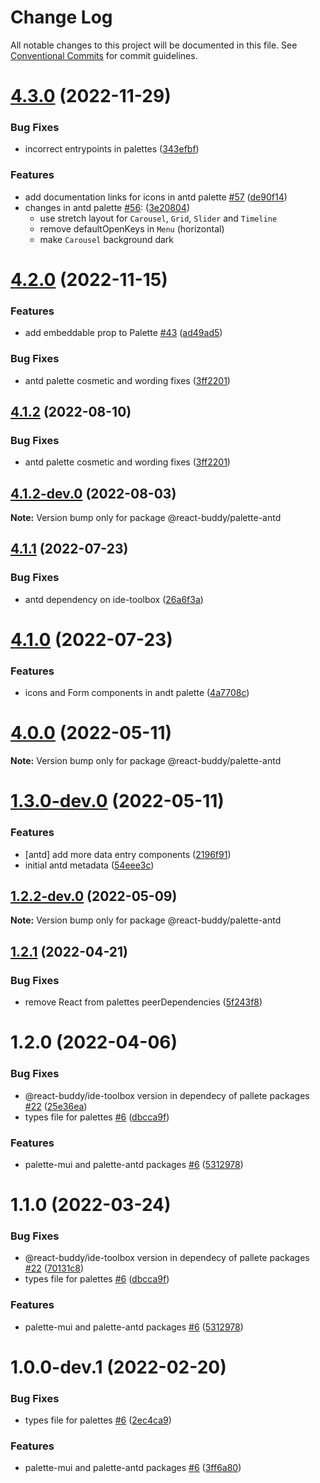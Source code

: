 # Change Log

All notable changes to this project will be documented in this file.
See [Conventional Commits](https://conventionalcommits.org) for commit guidelines.

# [4.3.0](https://github.com/react-buddy/ide-toolbox/tree/master/packages/palette-antd/compare/@react-buddy/palette-antd@4.3.0-dev.1...@react-buddy/palette-antd@4.3.0) (2022-11-29)


### Bug Fixes

* incorrect entrypoints in palettes ([343efbf](https://github.com/react-buddy/ide-toolbox/tree/master/packages/palette-antd/commit/343efbf0a572a9607d620e5ce3ad905dcc01b03a))

### Features

* add documentation links for icons in antd palette [#57](https://github.com/react-buddy/ide-toolbox/tree/master/packages/palette-antd/issues/57) ([de90f14](https://github.com/react-buddy/ide-toolbox/tree/master/packages/palette-antd/commit/de90f140aea77c1ab22d88da9a16204847960cb7))
* changes in antd palette [#56](https://github.com/react-buddy/ide-toolbox/tree/master/packages/palette-antd/issues/56): ([3e20804](https://github.com/react-buddy/ide-toolbox/tree/master/packages/palette-antd/commit/3e20804dedbf59cdac8218e10c384a8919583fe6))
  - use stretch layout for `Carousel`, `Grid`, `Slider` and `Timeline`
  - remove defaultOpenKeys in `Menu` (horizontal)
  - make `Carousel` background dark

# [4.2.0](https://github.com/react-buddy/ide-toolbox/tree/master/packages/palette-antd/compare/@react-buddy/palette-antd@4.2.0-dev.2...@react-buddy/palette-antd@4.2.0) (2022-11-15)


### Features

* add embeddable prop to Palette [#43](https://github.com/react-buddy/ide-toolbox/tree/master/packages/palette-antd/issues/43) ([ad49ad5](https://github.com/react-buddy/ide-toolbox/tree/master/packages/palette-antd/commit/ad49ad52a80cf287c28ba5ccb344f237d4cfa417))

### Bug Fixes

* antd palette cosmetic and wording fixes ([3ff2201](https://github.com/react-buddy/ide-toolbox/tree/master/packages/palette-antd/commit/3ff220155102616b3047c8b2584a8219142230ce))



## [4.1.2](https://github.com/react-buddy/ide-toolbox/tree/master/packages/palette-antd/compare/@react-buddy/palette-antd@4.1.2-dev.0...@react-buddy/palette-antd@4.1.2) (2022-08-10)


### Bug Fixes

* antd palette cosmetic and wording fixes ([3ff2201](https://github.com/react-buddy/ide-toolbox/tree/master/packages/palette-antd/commit/3ff220155102616b3047c8b2584a8219142230ce))





## [4.1.2-dev.0](https://github.com/react-buddy/ide-toolbox/tree/master/packages/palette-antd/compare/@react-buddy/palette-antd@4.1.1...@react-buddy/palette-antd@4.1.2-dev.0) (2022-08-03)

**Note:** Version bump only for package @react-buddy/palette-antd





## [4.1.1](https://github.com/react-buddy/ide-toolbox/tree/master/packages/palette-antd/compare/@react-buddy/palette-antd@4.1.0...@react-buddy/palette-antd@4.1.1) (2022-07-23)


### Bug Fixes

* antd dependency on ide-toolbox ([26a6f3a](https://github.com/react-buddy/ide-toolbox/tree/master/packages/palette-antd/commit/26a6f3a4a3a56155b5172c74eac9459fb9f61c73))





# [4.1.0](https://github.com/react-buddy/ide-toolbox/tree/master/packages/palette-antd/compare/@react-buddy/palette-antd@4.0.0...@react-buddy/palette-antd@4.1.0) (2022-07-23)


### Features

* icons and Form components in andt palette ([4a7708c](https://github.com/react-buddy/ide-toolbox/tree/master/packages/palette-antd/commit/4a7708c41fb8da3f7323d0199243a82267a59dd5))





# [4.0.0](https://github.com/react-buddy/ide-toolbox/tree/master/packages/palette-antd/compare/@react-buddy/palette-antd@1.3.0-dev.0...@react-buddy/palette-antd@4.0.0) (2022-05-11)

**Note:** Version bump only for package @react-buddy/palette-antd





# [1.3.0-dev.0](https://github.com/react-buddy/ide-toolbox/tree/master/packages/palette-antd/compare/@react-buddy/palette-antd@1.2.2-dev.0...@react-buddy/palette-antd@1.3.0-dev.0) (2022-05-11)


### Features

* [antd] add more data entry components ([2196f91](https://github.com/react-buddy/ide-toolbox/tree/master/packages/palette-antd/commit/2196f918e073ae1d138cc792e5f8580491e31b8d))
* initial antd metadata ([54eee3c](https://github.com/react-buddy/ide-toolbox/tree/master/packages/palette-antd/commit/54eee3c7a7d65536807d4bf7aec8822aa853ebd5))





## [1.2.2-dev.0](https://github.com/react-buddy/ide-toolbox/tree/master/packages/palette-antd/compare/@react-buddy/palette-antd@1.2.1...@react-buddy/palette-antd@1.2.2-dev.0) (2022-05-09)

**Note:** Version bump only for package @react-buddy/palette-antd





## [1.2.1](https://github.com/react-buddy/ide-toolbox/tree/master/packages/palette-antd/compare/@react-buddy/palette-antd@1.2.0...@react-buddy/palette-antd@1.2.1) (2022-04-21)


### Bug Fixes

* remove React from palettes peerDependencies ([5f243f8](https://github.com/react-buddy/ide-toolbox/tree/master/packages/palette-antd/commit/5f243f85e12debaccab155e2a061d8f4e0ac140b))





# 1.2.0 (2022-04-06)


### Bug Fixes

* @react-buddy/ide-toolbox version in dependecy of pallete packages [#22](https://github.com/react-buddy/ide-toolbox/tree/master/packages/palette-antd/issues/22) ([25e36ea](https://github.com/react-buddy/ide-toolbox/tree/master/packages/palette-antd/commit/25e36eac9366ad03d5368139d0f6cf79deaf59d1))
* types file for palettes [#6](https://github.com/react-buddy/ide-toolbox/tree/master/packages/palette-antd/issues/6) ([dbcca9f](https://github.com/react-buddy/ide-toolbox/tree/master/packages/palette-antd/commit/dbcca9fee143e2683d5170192e974239de2513be))


### Features

* palette-mui and palette-antd packages [#6](https://github.com/react-buddy/ide-toolbox/tree/master/packages/palette-antd/issues/6) ([5312978](https://github.com/react-buddy/ide-toolbox/tree/master/packages/palette-antd/commit/5312978aa6fad34a32c4f829d6d033e6d3e9d469))





# 1.1.0 (2022-03-24)


### Bug Fixes

* @react-buddy/ide-toolbox version in dependecy of pallete packages [#22](https://github.com/react-buddy/ide-toolbox/tree/master/packages/palette-antd/issues/22) ([70131c8](https://github.com/react-buddy/ide-toolbox/tree/master/packages/palette-antd/commit/70131c80acce178d8ad6806a6373480c565cd0b0))
* types file for palettes [#6](https://github.com/react-buddy/ide-toolbox/tree/master/packages/palette-antd/issues/6) ([dbcca9f](https://github.com/react-buddy/ide-toolbox/tree/master/packages/palette-antd/commit/dbcca9fee143e2683d5170192e974239de2513be))


### Features

* palette-mui and palette-antd packages [#6](https://github.com/react-buddy/ide-toolbox/tree/master/packages/palette-antd/issues/6) ([5312978](https://github.com/react-buddy/ide-toolbox/tree/master/packages/palette-antd/commit/5312978aa6fad34a32c4f829d6d033e6d3e9d469))






# 1.0.0-dev.1 (2022-02-20)


### Bug Fixes

* types file for palettes [#6](https://github.com/react-buddy/ide-toolbox/tree/master/packages/palette-mui/issues/6) ([2ec4ca9](https://github.com/react-buddy/ide-toolbox/tree/master/packages/palette-mui/commit/2ec4ca92b6bab2930eabbc3a3dcd9c0826c007b1))


### Features

* palette-mui and palette-antd packages [#6](https://github.com/react-buddy/ide-toolbox/tree/master/packages/palette-mui/issues/6) ([3ff6a80](https://github.com/react-buddy/ide-toolbox/tree/master/packages/palette-mui/commit/3ff6a804bafe496473a81571187977e33780dc33))
